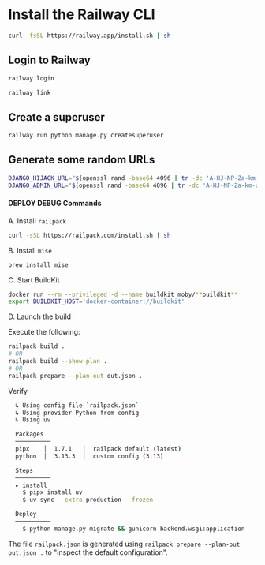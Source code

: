 # Install the Railway CLI

```bash
curl -fsSL https://railway.app/install.sh | sh
```

## Login to Railway

```bash
railway login

railway link
```

## Create a superuser

```bash
railway run python manage.py createsuperuser
```

## Generate some random URLs

```bash
DJANGO_HIJACK_URL="$(openssl rand -base64 4096 | tr -dc 'A-HJ-NP-Za-km-z2-9' | head -c 32)"
DJANGO_ADMIN_URL="$(openssl rand -base64 4096 | tr -dc 'A-HJ-NP-Za-km-z2-9' | head -c 32)"
```


#### DEPLOY DEBUG Commands

A. Install `railpack`

```bash
curl -sSL https://railpack.com/install.sh | sh
```

B. Install `mise`

```bash
brew install mise
```

C. Start BuildKit

```bash
docker run --rm --privileged -d --name buildkit moby/**buildkit**
export BUILDKIT_HOST='docker-container://buildkit'
```

D. Launch the build

Execute the following:

```bash
railpack build .
# OR
railpack build --show-plan .
# OR
railpack prepare --plan-out out.json .
```

Verify
```bash
  ↳ Using config file `railpack.json`
  ↳ Using provider Python from config
  ↳ Using uv

  Packages
  ──────────
  pipx    │  1.7.1   │  railpack default (latest)
  python  │  3.13.3  │  custom config (3.13)

  Steps
  ──────────
  ▸ install
    $ pipx install uv
    $ uv sync --extra production --frozen

  Deploy
  ──────────
    $ python manage.py migrate && gunicorn backend.wsgi:application
```

The file `railpack.json` is generated using `railpack prepare --plan-out out.json .` to "inspect the default configuration".
